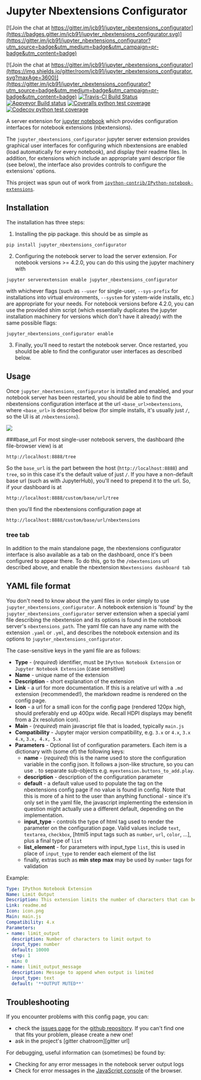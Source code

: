 Jupyter Nbextensions Configurator
=================================

[![Join the chat at https://gitter.im/jcb91/jupyter_nbextensions_configurator](https://badges.gitter.im/jcb91/jupyter_nbextensions_configurator.svg)](https://gitter.im/jcb91/jupyter_nbextensions_configurator?utm_source=badge&utm_medium=badge&utm_campaign=pr-badge&utm_content=badge)

[![Join the chat at https://gitter.im/jcb91/jupyter_nbextensions_configurator](https://img.shields.io/gitter/room/jcb91/jupyter_nbextensions_configurator.svg?maxAge=3600)](https://gitter.im/jcb91/jupyter_nbextensions_configurator?utm_source=badge&utm_medium=badge&utm_campaign=pr-badge&utm_content=badge)
[![Travis-CI Build Status](https://img.shields.io/travis/jcb91/jupyter_nbextensions_configurator.svg?maxAge=3600&label=Travis%20build)](https://travis-ci.org/jcb91/jupyter_nbextensions_configurator)
[![Appveyor Build status](https://img.shields.io/appveyor/ci/jcb91/jupyter_nbextensions_configurator.svg?maxAge=3600&label=Windows%20build)](https://ci.appveyor.com/project/jcb91/jupyter_nbextensions_configurator)
[![Coveralls python test coverage](https://img.shields.io/coveralls/jcb91/jupyter_nbextensions_configurator/master.svg?maxAge=3600&label=Coveralls%20coverage)](https://coveralls.io/github/jcb91/jupyter_nbextensions_configurator)
[![Codecov python test coverage](https://img.shields.io/codecov/c/github/jcb91/jupyter_nbextensions_configurator/master.svg?maxAge=3600&label=Codecov%20coverage)](https://codecov.io/gh/jcb91/jupyter_nbextensions_configurator)

A server extension for [jupyter notebook](https://github.com/jupyter/notebook)
which provides configuration interfaces for notebook extensions (nbextensions).


The `jupyter_nbextensions_configurator` jupyter server extension provides
graphical user interfaces for configuring which nbextensions are enabled
(load automatically for every notebook), and display their readme files.
In addition, for extensions which include an appropriate yaml descripor file
(see below), the interface also provides controls to configure the extensions'
options.

This project was spun out of work from
[`ipython-contrib/IPython-notebook-extensions`][contrib repo url].

[contrib repo url]: https://github.com/ipython-contrib/IPython-notebook-extensions

Installation
------------

The installation has three steps:

1. Installing the pip package. this should be as simple as
  ```
  pip install jupyter_nbextensions_configurator
  ```

2. Configuring the notebook server to load the server extension.
  For notebook versions >= 4.2.0, you can do this using the jupyter machinery with
  ```
  jupyter serverextension enable jupyter_nbextensions_configurator
  ```
  with whichever flags (such as `--user` for single-user, `--sys-prefix` for
  installations into virtual environments, `--system` for ystem-wide installs,
  etc.) are appropriate for your needs.
  For notebook versions before 4.2.0, you can use the provided shim script
  (which essentially duplicates the jupyter installation machinery for versions
  which don't have it already) with the same possible flags:
  ```
  jupyter_nbextensions_configurator enable
  ```
3. Finally, you'll need to restart the notebook server. Once restarted, you
  should be able to find the configurator user interfaces as described below.


Usage
-----
Once `jupyter_nbextensions_configurator` is installed and enabled, and your
notebook server has been restarted, you should be able to find the nbextensions
configuration interface at the url `<base_url>nbextensions`, where
`<base_url>` is described below (for simple installs, it's usually just `/`, so
the UI is at `/nbextensions`).

![](src/jupyter_nbextensions_configurator/static/nbextensions_configurator/icon.png)

###base_url
For most single-user notebook servers, the dashboard (the file-browser view)
is at

    http://localhost:8888/tree

So the `base_url` is the part between the host (`http://localhost:8888`) and
`tree`, so in this case it's the default value of just `/`.
If you have a non-default base url (such as with JupyterHub), you'll need to
prepend it to the url. So, if your dashboard is at

    http://localhost:8888/custom/base/url/tree


then you'll find the nbextensions configuration page at

    http://localhost:8888/custom/base/url/nbextensions

### tree tab
In addition to the main standalone page, the nbextensions configurator
interface is also available as a tab on the dashboard, once it's been
configured to appear there.
To do this, go to the `/nbextensions` url described above, and enable the
nbextension `Nbextensions dashboard tab`


YAML file format
----------------

You don't need to know about the yaml files in order simply to use
`jupyter_nbextensions_configurator`.
A notebook extension is 'found' by the `jupyter_nbextensions_configurator`
server extension when a special yaml file describing the nbextension and its
options is found in the notebook server's `nbextensions_path`.
The yaml file can have any name with the extension `.yaml` or `.yml`, and
describes the notebook extension and its options to
`jupyter_nbextensions_configurator`.

The case-sensitive keys in the yaml file are as follows:

* **Type**          - (*required*) identifier, must be `IPython Notebook Extension` or `Jupyter Notebook Extension` (case sensitive)
* **Name**          - unique name of the extension
* **Description**   - short explanation of the extension
* **Link**          - a url for more documentation. If this is a relative url with a `.md` extension (recommended!), the markdown readme is rendered on the config page.
* **Icon**          - a url for a small icon for the config page (rendered 120px high, should preferably end up 400px wide. Recall HDPI displays may benefit from a 2x resolution icon).
* **Main**          - (*required*) main javascript file that is loaded, typically `main.js`
* **Compatibility** - Jupyter major version compatibility, e.g. `3.x` or `4.x`, `3.x 4.x`, `3.x, 4.x, 5.x`
* **Parameters**    - Optional list of configuration parameters. Each item is a dictionary with (some of) the following keys:
  * **name**        - (*required*) this is the name used to store the configuration variable in the config json. It follows a json-like structure, so you can use `.` to separate sub-objects e.g. `myextension.buttons_to_add.play`.
  * **description** - description of the configuration parameter
  * **default**     - a default value used to populate the tag on the nbextensions config page if no value is found in config. Note that this is more of a hint to the user than anything functional - since it's only set in the yaml file, the javascript implementing the extension in question might actually use a different default, depending on the implementation.
  * **input_type**  - controls the type of html tag used to render the parameter on the configuration page. Valid values include `text`, `textarea`, `checkbox`, [html5 input tags such as `number`, `url`, `color`, ...], plus a final type of `list`
  * **list_element** - for parameters with input_type `list`, this is used in place of `input_type` to render each element of the list
  * finally, extras such as **min** **step** **max** may be used by `number` tags for validation

Example:

```yaml
Type: IPython Notebook Extension
Name: Limit Output
Description: This extension limits the number of characters that can be printed below a codecell
Link: readme.md
Icon: icon.png
Main: main.js
Compatibility: 4.x
Parameters:
- name: limit_output
  description: Number of characters to limit output to
  input_type: number
  default: 10000
  step: 1
  min: 0
- name: limit_output_message
  description: Message to append when output is limited
  input_type: text
  default: '**OUTPUT MUTED**'
```


Troubleshooting
---------------

If you encounter problems with this config page, you can:
 * check the [issues page][this repo issues] for the [github repository][this repo].
   If you can't find one that fits your problem, please create a new one!
 * ask in the project's [gitter chatroom][gitter url]

For debugging, useful information can (sometimes) be found by:

 * Checking for any error messages in the notebook server output logs
 * Check for error messages in the [JavaScript console][javascript console howto] of the browser.

[this repo]: https://github.com/jcb91/jupyter_nbextensions_configurator
[this repo issues]: https://github.com/jcb91/jupyter_nbextensions_configurator/issues
[javascript console howto]: webmasters.stackexchange.com/questions/8525/how-to-open-the-javascript-console-in-different-browsers

